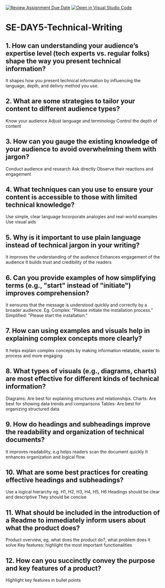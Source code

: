 [![Review Assignment Due Date](https://classroom.github.com/assets/deadline-readme-button-22041afd0340ce965d47ae6ef1cefeee28c7c493a6346c4f15d667ab976d596c.svg)](https://classroom.github.com/a/zsAR-pyY)
[![Open in Visual Studio Code](https://classroom.github.com/assets/open-in-vscode-2e0aaae1b6195c2367325f4f02e2d04e9abb55f0b24a779b69b11b9e10269abc.svg)](https://classroom.github.com/online_ide?assignment_repo_id=18477043&assignment_repo_type=AssignmentRepo)
# SE-DAY5-Technical-Writing
## 1. How can understanding your audience’s expertise level (tech experts vs. regular folks) shape the way you present technical information?
  It shapes how you present technical information by influencing the language, depth, and delivry method you use.
## 2. What are some strategies to tailor your content to different audience types?
  Know your audience
  Adjust language and terminology
  Control the depth of content
## 3. How can you gauge the existing knowledge of your audience to avoid overwhelming them with jargon?
  Conduct audience and research
  Ask directly
  Observe their reactions and engagement
## 4. What techniques can you use to ensure your content is accessible to those with limited technical knowledge?
  Use simple, clear language
  Incorporate analogies and real-world examples
  Use visual aids
## 5. Why is it important to use plain language instead of technical jargon in your writing?
  It improves the understanding of the audience
  Enhances engagement of the audience
  It builds trust and credibility of the readers
## 6. Can you provide examples of how simplifying terms (e.g., "start" instead of "initiate") improves comprehension?
  It eensures that the message is understood quickly and correctly by a broader audience.
  Eg. Complex: "Please initiate the installation process."
      Simplified: "Please start the installation."
## 7. How can using examples and visuals help in explaining complex concepts more clearly?
  It helps explain complex concepts by making information relatable, easier to process and more engaging
## 8. What types of visuals (e.g., diagrams, charts) are most effective for different kinds of technical information?
  Diagrams: Are best for explaining structures and relationships.
  Charts: Are best for showing data trends and comparisons
  Tables: Are best for organizing structured data
## 9. How do headings and subheadings improve the readability and organization of technical documents?
  It improves readability, e.g helps readers scan the document quickly
  It enhances organization and logical flow.
## 10. What are some best practices for creating effective headings and subheadings?
  Use a logical hierarchy eg. H1, H2, H3, H4, H5, H6
  Headings should be clear and descriptive
  They should be concise
## 11. What should be included in the introduction of a Readme to immediately inform users about what the product does?
  Product overview, eg, what does the product do?, what problem does it solve
  Key features: highlight the most important functionalities
## 12. How can you succinctly convey the purpose and key features of a product?
  Highlight key features in bullet points
  
